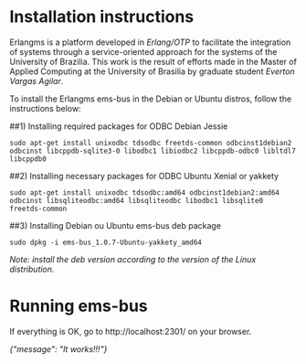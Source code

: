 Installation instructions
=====

Erlangms is a platform developed in *Erlang/OTP* to facilitate the integration of systems through a service-oriented approach for the systems of the University of Brazilia. This work is the result of efforts made in the Master of Applied Computing at the University of Brasilia by graduate student *Everton Vargas Agilar*. 

To install the Erlangms ems-bus in the Debian or Ubuntu distros, follow the instructions below:



##1) Installing required packages for ODBC Debian Jessie

```console
sudo apt-get install unixodbc tdsodbc freetds-common odbcinst1debian2 odbcinst libcppdb-sqlite3-0 libodbc1 libiodbc2 libcppdb-odbc0 libltdl7 libcppdb0
```

##2) Installing necessary packages for ODBC Ubuntu Xenial or yakkety

```console
sudo apt-get install unixodbc tdsodbc:amd64 odbcinst1debian2:amd64 odbcinst libsqliteodbc:amd64 libsqliteodbc libodbc1 libsqlite0 freetds-common
```

##3) Installing Debian ou Ubuntu ems-bus deb package

```console
sudo dpkg -i ems-bus_1.0.7-Ubuntu-yakkety_amd64
```
*Note: install the deb version according to the version of the Linux distribution.*


Running ems-bus
=====

If everything is OK, go to http://localhost:2301/ on your browser.

*{"message": "It works!!!"}*


